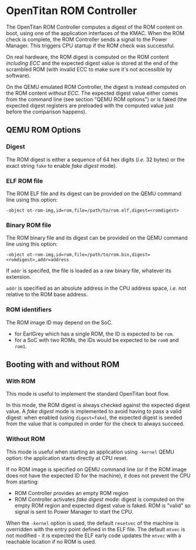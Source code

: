 # OpenTitan ROM Controller

The OpenTitan ROM Controller computes a digest of the ROM content on boot, using one of the
application interfaces of the KMAC. When the ROM check is complete, the ROM Controller sends a
signal to the Power Manager. This triggers CPU startup if the ROM check was successful.

On real hardware, the ROM digest is computed on the ROM content _including ECC_ and the expected
digest value is stored at the end of the scrambled ROM (with invalid ECC to make sure it's not
accessible by software).

On the QEMU emulated ROM Controller, the digest is instead computed on the ROM content _without
ECC_. The expected digest value either comes from the command line (see section "QEMU ROM options")
or is faked (the expected digest registers are preloaded with the computed value just before the
comparison happens).

## QEMU ROM Options

### Digest

The ROM digest is either a sequence of 64 hex digits (_i.e._ 32 bytes) or the exact string `fake` to
enable _fake digest_ mode).

### ELF ROM file

The ROM ELF file and its digest can be provided on the QEMU command line using this option:

```
-object ot-rom-img,id=rom,file=/path/to/rom.elf,digest=<romdigest>
```

### Binary ROM file

The ROM binary file and its digest can be provided on the QEMU command line using this option:

```
-object ot-rom-img,id=rom,file=/path/to/rom.bin,digest=<romdigest>,addr=address
```

If `addr` is specifed, the file is loaded as a raw binary file, whatever its extension.

`addr` is specified as an absolute address in the CPU address space, _i.e._ not relative to the
ROM base address.

### ROM identifiers

The ROM image ID may depend on the SoC.

* for EarlGrey which has a single ROM, the ID is expected to be `rom`.
* for a SoC with two ROMs, the IDs would be expected to be `rom0` and `rom1`.

## Booting with and without ROM

### With ROM

This mode is useful to implement the standard OpenTitan boot flow.

In this mode, the ROM digest is always checked against the expected digest value. A _fake digest_
mode is implemented to avoid having to pass a valid digest: when enabled (using `digest=fake`), the
expected digest is seeded from the value that is computed in order for the check to always succeed.

### Without ROM

This mode is useful when starting an application using `-kernel` QEMU option: the application starts
directly at CPU reset.

If no ROM image is specified on QEMU command line (or if the ROM image does not have the expected ID
for the machine), it does not prevent the CPU from starting:
- ROM Controller provides an empty ROM region
- ROM Controller activates _fake digest_ mode: digest is computed on the empty ROM region and
  expected digest value is faked. ROM is "valid" so signal is sent to Power Manager to start the
CPU.

When the `-kernel` option is used, the default `resetvec` of the machine is overridden with the
entry point defined in the ELF file. The default `mtvec` is not modified - it is expected the ELF
early code updates the `mtvec` with a reachable location if no ROM is used.
